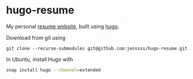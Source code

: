 # hugo-resume

My personal [resume website](https://svensmark.jp), built using [hugo](https://gohugo.io/).

Download from git using
```
git clone --recurse-submodules git@github.com:jenssss/hugo-resume.git
```

In Ubuntu, install Hugo with
```bash
snap install hugo --channel=extended
```
